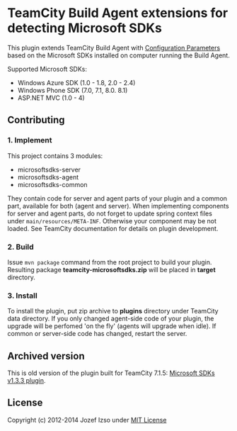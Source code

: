 TeamCity Build Agent extensions for detecting Microsoft SDKs
==============================================================

This plugin extends TeamCity Build Agent with [Configuration Parameters](http://confluence.jetbrains.net/display/TCD6/Configuration+and+Build+Parameters)
based on the Microsoft SDKs installed on computer running the Build Agent.

Supported Microsoft SDKs:

* Windows Azure SDK (1.0 - 1.8, 2.0 - 2.4)
* Windows Phone SDK (7.0, 7.1, 8.0. 8.1)
* ASP.NET MVC (1.0 - 4)


## Contributing

### 1. Implement

This project contains 3 modules:

* microsoftsdks-server
* microsoftsdks-agent
* microsoftsdks-common


They contain code for server and agent parts of your plugin and a common part, available for both (agent and server). When implementing components for server and agent parts, do not forget to update spring context files under `main/resources/META-INF`. Otherwise your component may be not loaded. See TeamCity documentation for details on plugin development.

### 2. Build
Issue `mvn package` command from the root project to build your plugin. Resulting package **teamcity-microsoftsdks.zip** will be placed in **target** directory. 

### 3. Install
To install the plugin, put zip archive to **plugins** directory under TeamCity data directory. If you only changed agent-side code of your plugin, the upgrade will be perfomed 'on the fly' (agents will upgrade when idle). If common or server-side code has changed, restart the server.


## Archived version

This is old version of the plugin built for TeamCity 7.1.5: [Microsoft SDKs v1.3.3 plugin](http://code.izsak.net/github/teamcity-microsoftsdks/teamcity-microsoftsdks-v1.3.3.zip).


## License

Copyright (c) 2012-2014 Jozef Izso under [MIT License](LICENSE)